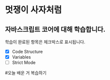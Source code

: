 # 멋쟁이 사자처럼

## 자바스크립트 코어에 대해 학습합니다.

학습이 완료된 항목은 체크박스로 표시됩니다.

- [x] Code Structure
- [x] Variables
- [ ] Strict Mode

#오늘 배운 거 복습하기

